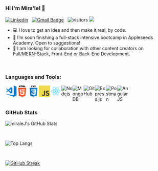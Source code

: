 ### Hi I'm Mira'le! 👋

[![Linkedin](https://img.shields.io/badge/-LinkedIn-blue?style=flat&logo=Linkedin&logoColor=white)](https://linkedin.com/in/mira-le-yosman-19070145)
 &nbsp;
[![Gmail Badge](https://img.shields.io/badge/-miralek@gmail.com-orange?style=flat-square&logo=Gmail&logoColor=white&link=mailto:miralek@gmail.com)](mailto:miralek@gmail.com)
&nbsp;
![visitors](https://visitor-badge.laobi.icu/badge?page_id=miralej.miralej)
[![](https://tokei.rs/b1/github/miralej)](https://github.com/miralej)  

- :computer: I love to get an idea and then make it real, by code.
- :blossom: I’m soon finishing a full-stack intensive bootcamp in Appleseeds Academy. Open to suggestions!
- :eyes: I am looking for collaboration with other content creators on Full/MERN-Stack, Front-End or Back-End Development.

<!-- ### Connect with me: -->

<!-- [<img align="left" alt="codeSTACKr | LinkedIn" width="32px" src="https://cdn3.iconfinder.com/data/icons/free-social-icons/67/linkedin_square_color-512.png" />][linkedin]
[<img align="left" alt="codeSTACKr | Mail" width="32px" src="https://upload.wikimedia.org/wikipedia/commons/thumb/7/7e/Gmail_icon_%282020%29.svg/512px-Gmail_icon_%282020%29.svg.png" />][Mail]

[linkedin]: https://linkedin.com/in/mira-le-yosman-19070145
[Mail]:<mailto:miralek@gmail.com> -->

</br>

### Languages and Tools:

<img width="35px" title="Visual Studio Code" align="left" alt="Visual Studio Code" src="https://raw.githubusercontent.com/github/explore/80688e429a7d4ef2fca1e82350fe8e3517d3494d/topics/visual-studio-code/visual-studio-code.png" />
<img width="35px" title="HTML5" align="left" alt="HTML5" src="https://raw.githubusercontent.com/github/explore/80688e429a7d4ef2fca1e82350fe8e3517d3494d/topics/html/html.png" />
<img width="35px" title="CSS3" align="left" alt="CSS3" src="https://raw.githubusercontent.com/github/explore/80688e429a7d4ef2fca1e82350fe8e3517d3494d/topics/css/css.png" />
<img width="35px" title="JavaScript" align="left" alt="JavaScript" src="https://raw.githubusercontent.com/github/explore/80688e429a7d4ef2fca1e82350fe8e3517d3494d/topics/javascript/javascript.png" />
<img width="35px" title="React" align="left" alt="React" src="https://raw.githubusercontent.com/github/explore/80688e429a7d4ef2fca1e82350fe8e3517d3494d/topics/react/react.png" />
<img width="35px" title="Nodejs" align="left" alt="Nodejs" src="https://raw.githubusercontent.com/rahulbanerjee26/githubAboutMeGenerator/main/icons/nodejs.svg">
<img width="35px" title="MongoDB" align="left" alt="MongoDB" src="https://pbs.twimg.com/profile_images/704402008854364160/dIYPdBiR.jpg" />
<img width="35px" title="GitHub" align="left" alt="GitHub" src="https://p.kindpng.com/picc/s/255-2558173_github-logo-png-transparent-png.png" />
<img width="35px" title="Express.js" align="left" alt="Express.js" src="https://cdn.buttercms.com/8am8PZECScDawQa33Lv2">
<img width="35px" title="Postman" align="left" alt="Postman" src="https://www.logolynx.com/images/logolynx/f5/f5d41d6b7c54dafe7cd717d09903c275.jpeg">
<img width="35px" title="AngularJS" align="left" alt="AngularJS" src="https://cdn.worldvectorlogo.com/logos/angular-icon.svg">


</br>
</br>
</br>

### GitHub Stats

![miraleJ's GitHub Stats](https://github-readme-stats.vercel.app/api?username=miraleJ&count_private=true&show_icons=true&&hide=stars&theme=highcontrast)

</br> 

![Top Langs](https://github-readme-stats.vercel.app/api/top-langs/?username=miraleJ&layout=compact&card_width=445&theme=highcontrast)

</br>

[![GitHub Streak](https://github-readme-streak-stats.herokuapp.com/?user=miraleJ&theme=neon-dark)](https://git.io/streak-stats)
